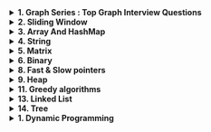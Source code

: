 <details>
<summary><strong>1. Graph Series : Top Graph Interview Questions</strong></summary>
<details>
<summary>Introduction to Graph</strong></summary>

- [Longest Consecutive Sequence](https://leetcode.com/problems/longest-consecutive-sequence/)
- [Alien Dictionary](https://leetcode.com/problems/alien-dictionary/)
- [Graph Valid Tree](https://leetcode.com/problems/graph-valid-tree/)
- [Number of Connected Components in an Undirected Graph](https://leetcode.com/problems/number-of-connected-components-in-an-undirected-graph/)
- [Clone Graph](https://leetcode.com/problems/clone-graph/)
- [Course Schedule](https://leetcode.com/problems/course-schedule/)
- [Pacific Atlantic Water Flow](https://leetcode.com/problems/pacific-atlantic-water-flow/)
- [Number of Islands](https://leetcode.com/problems/number-of-islands/)

</details>

<details>
<summary><strong>Problems on BFS/DFS</strong></summary>

- [Longest Consecutive Sequence](https://leetcode.com/problems/longest-consecutive-sequence/)
- [Alien Dictionary](https://leetcode.com/problems/alien-dictionary/)
- [Graph Valid Tree](https://leetcode.com/problems/graph-valid-tree/)
- [Number of Connected Components in an Undirected Graph](https://leetcode.com/problems/number-of-connected-components-in-an-undirected-graph/)
- [Clone Graph](https://leetcode.com/problems/clone-graph/)
- [Course Schedule](https://leetcode.com/problems/course-schedule/)
- [Pacific Atlantic Water Flow](https://leetcode.com/problems/pacific-atlantic-water-flow/)
- [Number of Islands](https://leetcode.com/problems/number-of-islands/)

</details>

<details>
<summary><strong>Problems on Topo Sort</strong></summary>

- [Longest Consecutive Sequence](https://leetcode.com/problems/longest-consecutive-sequence/)
- [Alien Dictionary](https://leetcode.com/problems/alien-dictionary/)
- [Graph Valid Tree](https://leetcode.com/problems/graph-valid-tree/)
- [Number of Connected Components in an Undirected Graph](https://leetcode.com/problems/number-of-connected-components-in-an-undirected-graph/)
- [Clone Graph](https://leetcode.com/problems/clone-graph/)
- [Course Schedule](https://leetcode.com/problems/course-schedule/)
- [Pacific Atlantic Water Flow](https://leetcode.com/problems/pacific-atlantic-water-flow/)
- [Number of Islands](https://leetcode.com/problems/number-of-islands/)

</details>

</details>

<details>

<summary><strong>2. Sliding Window</strong></summary>

- [Average of any contiguous subarray of size k](https://leetcode.com/problems/maximum-average-subarray-i/)
- [Maximum sum of any contiguous subarray of size k](https://github.com/bappi2/tech-dose-assignments/blob/main/src/BLINDxx75xxProblems/SlidingWindowTechnique/MaxSumSubarrayOfSizeK.java)
- [Maximum Sum of Distinct Subarrays With Length K](https://leetcode.com/problems/maximum-sum-of-distinct-subarrays-with-length-k/)
- [Smallest subarray with a given sum](https://leetcode.com/problems/minimum-size-subarray-sum/)
- [Longest substring with k distinct characters](https://leetcode.com/problems/longest-substring-with-at-most-k-distinct-characters/)
- [Fruits into baskets](https://leetcode.com/problems/fruit-into-baskets/)
- [Longest substring without repeating characters](https://leetcode.com/problems/longest-substring-without-repeating-characters/)
- [Longest substring after k replacements](https://leetcode.com/problems/longest-repeating-character-replacement/)
- [Permutation in string](https://leetcode.com/problems/permutation-in-string/)
- [String anagrams](https://leetcode.com/problems/find-all-anagrams-in-a-string/)
- [Sliding Window Maximum](https://leetcode.com/problems/sliding-window-maximum/)
</details>

<details>
<summary><strong>3. Array And HashMap</strong></summary>
<details>
<summary><strong>3.1 Array</strong></summary>

- [Missing Ranges](https://leetcode.com/problems/missing-ranges/)
- [Search in Rotated Sorted Array](https://leetcode.com/problems/search-in-rotated-sorted-array/)
- [One Edit Distance](https://leetcode.com/problems/edit-distance/)
- [Two Sum I and II](https://leetcode.com/problems/two-sum/)
- [Implement strstr()](https://leetcode.com/problems/implement-strstr/)
- [Best Time to Buy and Sell Stock](https://leetcode.com/problems/best-time-to-buy-and-sell-stock/)
- [Contains Duplicate](https://leetcode.com/problems/contains-duplicate/)
- [Product of Array](https://leetcode.com/problems/product-of-array-except-self/)
- [Maximum Subarray](https://leetcode.com/problems/maximum-subarray/)
- [Maximum Product Subarray](https://leetcode.com/problems/maximum-product-subarray/)
- [Reverse Words in String](https://leetcode.com/problems/reverse-words-in-a-string/)
- [Valid Palindrome](https://leetcode.com/problems/valid-palindrome/)
- [Find Minimum in Rotated Sorted Array](https://leetcode.com/problems/find-minimum-in-rotated-sorted-array/)
</details>

<details>
<summary><strong>3.2 Interval</strong></summary>

- [Merge Intervals](https://leetcode.com/problems/merge-intervals/)
- [Insert Interval](https://leetcode.com/problems/insert-interval/)
- [Meeting Rooms](https://leetcode.com/problems/meeting-rooms/)
- [Meeting Rooms II](https://leetcode.com/problems/meeting-rooms-ii/)
- [Non-overlapping Intervals](https://leetcode.com/problems/non-overlapping-intervals/)
</details>

<details>
<summary><strong>3.3. Two pointers</strong></summary>

- [Valid Palindrome](https://leetcode.com/problems/valid-palindrome/)
- [Two Sum II - Input Array Is Sorted](https://leetcode.com/problems/two-sum-ii-input-array-is-sorted/)
- [3Sum](https://leetcode.com/problems/3sum/)
- [Container With Most Water](https://leetcode.com/problems/container-with-most-water/)
- [Trapping Rain Water](https://leetcode.com/problems/trapping-rain-water/)
- [Remove duplicates](https://leetcode.com/problems/remove-duplicates-from-sorted-array/)
- [Squaring a sorted array](https://leetcode.com/problems/squares-of-a-sorted-array/)

</details>
</details>

<details>
<summary><strong>4. String</strong></summary>

- [Longest Repeating Character Replacement](https://leetcode.com/problems/longest-repeating-character-replacement/)
- [Minimum Window Substring](https://leetcode.com/problems/minimum-window-substring/)
- [Valid Anagram](https://leetcode.com/problems/valid-anagram/)
- [Group Anagrams](https://leetcode.com/problems/group-anagrams/)
- [Valid Parentheses](https://leetcode.com/problems/valid-parentheses/)
- [Valid Palindrome](https://leetcode.com/problems/valid-palindrome/)
- [Longest Palindromic Substring](https://leetcode.com/problems/longest-palindromic-substring/)
- [Palindromic Substrings](https://leetcode.com/problems/palindromic-substrings/)
- [Encode and Decode Strings](https://leetcode.com/problems/encode-and-decode-strings/)
- [Is Subsequence](https://leetcode.com/problems/is-subsequence/)

</details>

<details>
<summary><strong>5. Matrix</strong></summary>

- [Set Matrix Zeroes](https://leetcode.com/problems/set-matrix-zeroes/)
- [Spiral Matrix](https://leetcode.com/problems/spiral-matrix/)
- [Rotate Image](https://leetcode.com/problems/rotate-image/)
- [Word Search](https://leetcode.com/problems/word-search/)

</details>

<details>
<summary><strong>6. Binary</strong></summary>

- [Plus One](https://leetcode.com/problems/plus-one/)
- [Counting Bits](https://leetcode.com/problems/counting-bits/)
- [Missing Number](https://leetcode.com/problems/missing-number/)
- [Reverse Bits](https://leetcode.com/problems/reverse-bits/)
- [Reverse Integers](https://leetcode.com/problems/reverse-integer/)
- [Sum of Two Integers](https://leetcode.com/problems/sum-of-two-integers/)
- [Number of 1 Bits](https://leetcode.com/problems/number-of-1-bits/)

</details>



<details>
<summary><strong>8. Fast & Slow pointers</strong></summary>

- [Linked list cycle](https://leetcode.com/problems/linked-list-cycle/)
- [Happy number](https://leetcode.com/problems/happy-number/)
- [Middle of a linked list](https://leetcode.com/problems/middle-of-the-linked-list/)
- [Palindrome linked list](https://leetcode.com/problems/palindrome-linked-list/)
- [Reorder a linked list](https://leetcode.com/problems/reorder-list/)

</details>

<details>
<summary><strong>9. Heap</strong></summary>

- [Top K Frequent Elements](https://leetcode.com/problems/top-k-frequent-elements/)
- [Find the median of a number stream](https://leetcode.com/problems/find-median-from-data-stream/)
- [Merge K Sorted Lists](https://leetcode.com/problems/merge-k-sorted-lists/)

</details>



<details>
<summary><strong>11. Greedy algorithms</strong></summary>

- [Highest product of three](https://leetcode.com/problems/maximum-product-of-three-numbers/)
- [Product of Array Except Self](https://leetcode.com/problems/product-of-array-except-self/)
- [Shuffle an Array](https://leetcode.com/problems/shuffle-an-array/)

</details>



<details>
<summary><strong>13. Linked List</strong></summary>

- [Merge K Sorted Lists](https://leetcode.com/problems/merge-k-sorted-lists/)
- [Remove Nth Node From End Of List](https://leetcode.com/problems/remove-nth-node-from-end-of-list/)
- [Reorder List](https://leetcode.com/problems/reorder-list/)
- [Reverse a Linked List](https://leetcode.com/problems/reverse-linked-list/)
- [Detect Cycle in a Linked List](https://leetcode.com/problems/linked-list-cycle/)
- [Merge Two Sorted Lists](https://leetcode.com/problems/merge-two-sorted-lists/)

</details>

<details>
<summary><strong>14. Tree</strong></summary>

- [Lowest Common Ancestor of BST](https://leetcode.com/problems/lowest-common-ancestor-of-a-binary-search-tree/)
- [Implement Trie (Prefix Tree)](https://leetcode.com/problems/implement-trie-prefix-tree/)
- [Add and Search Word](https://leetcode.com/problems/add-and-search-word-data-structure-design/)
- [Word Search II](https://leetcode.com/problems/word-search-ii/)
- [Maximum Depth of Binary Tree](https://leetcode.com/problems/maximum-depth-of-binary-tree/)
- [Same Tree](https://leetcode.com/problems/same-tree/)
- [Invert/Flip Binary Tree](https://leetcode.com/problems/invert-binary-tree/)
- [Binary Tree Maximum Path Sum](https://leetcode.com/problems/binary-tree-maximum-path-sum/)
- [Binary Tree Level Order Traversal](https://leetcode.com/problems/binary-tree-level-order-traversal/)
- [Serialize and Deserialize Binary Tree](https://leetcode.com/problems/serialize-and-deserialize-binary-tree/)
- [Subtree of Another Tree](https://leetcode.com/problems/subtree-of-another-tree/)
- [Construct Binary Tree from Preorder and Inorder Traversal](https://leetcode.com/problems/construct-binary-tree-from-preorder-and-inorder-traversal/)
- [Validate Binary Search Tree](https://leetcode.com/problems/validate-binary-search-tree/)
- [Kth Smallest Element in a BST](https://leetcode.com/problems/kth-smallest-element-in-a-bst/)

</details>

<details>
<summary><strong>1. Dynamic Programming</strong></summary>

- [Partition Equal Subset Sum](https://leetcode.com/problems/partition-equal-subset-sum/)
- [Climbing Stairs](https://leetcode.com/problems/climbing-stairs/)
- [Coin Change](https://leetcode.com/problems/coin-change/)
- [Longest Increasing Subsequence](https://leetcode.com/problems/longest-increasing-subsequence/)
- [Longest Common Subsequence](https://leetcode.com/problems/longest-common-subsequence/)
- [Word Break Problem](https://leetcode.com/problems/word-break/)
- [Combination Sum](https://leetcode.com/problems/combination-sum-iv/)
- [House Robber](https://leetcode.com/problems/house-robber/)
- [House Robber II](https://leetcode.com/problems/house-robber-ii/)
- [Unique Paths](https://leetcode.com/problems/unique-paths/)
- [Jump Game](https://leetcode.com/problems/jump-game/)
- [Decode Ways](https://leetcode.com/problems/decode-ways/)
</details>